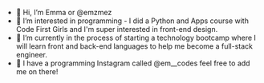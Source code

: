 - 👋 Hi, I’m Emma or @emzmez
- 👀 I’m interested in programming -  I did a Python and Apps course with Code First Girls and I'm super interested in front-end design. 
- 🌱 I’m currently in the process of starting a technology bootcamp where I will learn front and back-end languages to help me become a full-stack engineer. 
- 💌 I have a programming Instagram called @em__codes feel free to add me on there! 

<!---
emzmez/emzmez is a ✨ special ✨ repository because its `README.md` (this file) appears on your GitHub profile.
You can click the Preview link to take a look at your changes.
--->
